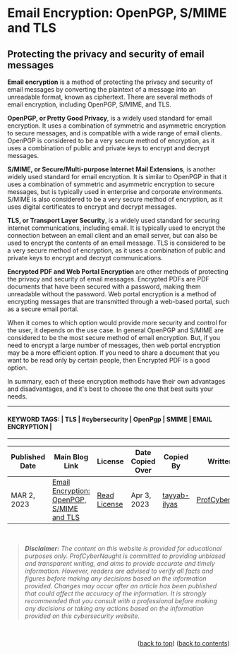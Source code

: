 <!-- HELP NOTICE: This gives the ability to provide 'back to the top links -->
<a name="readme-top"></a>

<!-- **** DO NOT EDIT ABOVE THIS LINE **** -->


<!-- TASK: Add main article title between tags - taken from top of article -->

<!-- MAIN TITLE -->
# Email Encryption: OpenPGP, S/MIME and TLS
<!-- MAIN TITLE -->


<!-- TASK: Add article sub title between tags - taken from top of article underneath main title -->
<!-- SUBTITLE -->
## Protecting the privacy and security of email messages
<!-- SUBTITLE -->



<!-- TASK: Add article content between tags - taken from main article body -->
<!-- CONTENT -->
<strong>Email encryption</strong> is a method of protecting the privacy and security of email messages by converting the plaintext of a message into an unreadable format, known as ciphertext. There are several methods of email encryption, including OpenPGP, S/MIME, and TLS.

<strong>OpenPGP, or Pretty Good Privacy</strong>, is a widely used standard for email encryption. It uses a combination of symmetric and asymmetric encryption to secure messages, and is compatible with a wide range of email clients. OpenPGP is considered to be a very secure method of encryption, as it uses a combination of public and private keys to encrypt and decrypt messages.

<strong>S/MIME, or Secure/Multi-purpose Internet Mail Extensions</strong>, is another widely used standard for email encryption. It is similar to OpenPGP in that it uses a combination of symmetric and asymmetric encryption to secure messages, but is typically used in enterprise and corporate environments. S/MIME is also considered to be a very secure method of encryption, as it uses digital certificates to encrypt and decrypt messages.

<strong>TLS, or Transport Layer Security</strong>, is a widely used standard for securing internet communications, including email. It is typically used to encrypt the connection between an email client and an email server, but can also be used to encrypt the contents of an email message. TLS is considered to be a very secure method of encryption, as it uses a combination of public and private keys to encrypt and decrypt communications.

<strong>Encrypted PDF and Web Portal Encryption</strong> are other methods of protecting the privacy and security of email messages. Encrypted PDFs are PDF documents that have been secured with a password, making them unreadable without the password. Web portal encryption is a method of encrypting messages that are transmitted through a web-based portal, such as a secure email portal.

When it comes to which option would provide more security and control for the user, it depends on the use case. In general OpenPGP and S/MIME are considered to be the most secure method of email encryption. But, if you need to encrypt a large number of messages, then web portal encryption may be a more efficient option. If you need to share a document that you want to be read only by certain people, then Encrypted PDF is a good option.

In summary, each of these encryption methods have their own advantages and disadvantages, and it's best to choose the one that best suits your needs.
<!-- CONTENT -->


<!-- Required Divider -->
---
<!-- Required Divider -->


<!-- TASK: Add article keywords below - taken from the bottom of each article page -->
<!-- KEYWORDS -->
#### KEYWORD TAGS: | TLS | #cybersecurity | OpenPgp | SMIME | EMAIL ENCRYPTION |
<!-- KEYWORDS -->


<!-- Required Divider -->
---
<!-- Required Divider -->


<!-- REFERENCES -->
<!-- TASK: Add any article references below - taken from bottom of article content -->
<!-- INSTRUCTIONS:
     Does your article choice contain footer references?
        Yes: Add the references below (remove or adding more lines as needed)
        No: Delete everything between 'references' tags (only if the article does not have a reference section)
-->


<!-- Required Divider - References-->

<!-- Required Divider - References-->

<!-- REFERENCES -->


<!-- FOOTER TABLE -->

<!-- Table containing blog article details - including the person whom copied it over from the main website -->
<!-- TASK: Add the required data fields to the table below -->
| Published Date | Main Blog Link | License | Date Copied Over | Copied By | Written By |
| -------------- | -------------- | ------- | ---------------- | --------- | ---------- |
| MAR 2, 2023 | [Email Encryption: OpenPGP, S/MIME and TLS](https://profcybernaught.hashnode.dev/email-encryption-openpgp-smime-and-tls "Email Encryption: OpenPGP, S/MIME and TLS") | [Read License](./LICENSE.md "License Agreement - Cybersecurity Blog - ProfCyberNaught") | Apr 3, 2023 | [tayyab-ilyas](https://github.com/tayyab-ilyas "tayyab-ilyas on GitHub") | [ProfCyberNaught](https://github.com/ProfCyberNaught "ProfCyberNaught on GitHub") |

<!-- FOOTER TABLE -->



<!-- **** DO NOT EDIT BELOW THIS LINE **** -->

<!-- DISCLAIMER -->
<br />

> _**Disclaimer:** The content on this website is provided for educational purposes only. ProfCyberNaught is committed to providing unbiased and transparent writing, and aims to provide accurate and timely information. However, readers are advised to verify all facts and figures before making any decisions based on the information provided. Changes may occur after an article has been published that could affect the accuracy of the information. It is strongly recommended that you consult with a professional before making any decisions or taking any actions based on the information provided on this cybersecurity website._

<br />
<!-- DISCLAIMER -->

<!-- HELP NOTICE: All pages must end with the 'back to top' and 'back to contents' links -->
<p align="right">(<a href="#readme-top">back to top</a>) (<a href="../../../">back to contents</a>)</p>